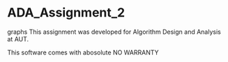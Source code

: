 ADA_Assignment_2
================

graphs
This assignment was developed for Algorithm Design and Analysis at AUT. 
<p>This software comes with abosolute NO WARRANTY</p>
